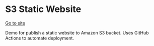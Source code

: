 # S3 Static Website

[Go to site](http://fernando-site-bucket.s3-website-us-east-1.amazonaws.com/)

Demo for publish a static website to Amazon S3 bucket. Uses GitHub Actions to automate deployment.